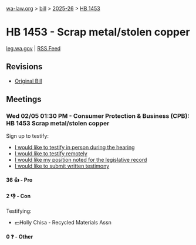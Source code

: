 [wa-law.org](/) > [bill](/bill/) > [2025-26](/bill/2025-26/) > [HB 1453](/bill/2025-26/hb/1453/)

# HB 1453 - Scrap metal/stolen copper
[leg.wa.gov](https://app.leg.wa.gov/billsummary?BillNumber=1453&Year=2025&Initiative=false) | [RSS Feed](./rss.xml)

## Revisions
* [Original Bill](1/)

## Meetings
### Wed 02/05 01:30 PM - Consumer Protection & Business (CPB): HB 1453 Scrap metal/stolen copper
Sign up to testify:
* [I would like to testify in person during the hearing](https://app.leg.wa.gov/csi/Testifier/Add?chamber=House&mId=32630&aId=162420&caId=25386&tId=1)
* [I would like to testify remotely](https://app.leg.wa.gov/csi/Testifier/Add?chamber=House&mId=32630&aId=162420&caId=25386&tId=2)
* [I would like my position noted for the legislative record](https://app.leg.wa.gov/csi/Testifier/Add?chamber=House&mId=32630&aId=162420&caId=25386&tId=3)
* [I would like to submit written testimony](https://app.leg.wa.gov/csi/Testifier/Add?chamber=House&mId=32630&aId=162420&caId=25386&tId=4)

#### 36 👍 - Pro

#### 2 👎 - Con
Testifying:
* 💵Holly Chisa - Recycled Materials Assn

#### 0 ❓ - Other

